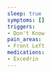 ```yaml
---
sleep: true
symptoms: []
triggers:
- Don't Know
pain_areas:
- Front Left
medications:
- Excedrin
---
```

